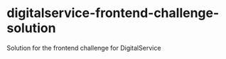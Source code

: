 # digitalservice-frontend-challenge-solution
Solution for the frontend challenge for DigitalService
